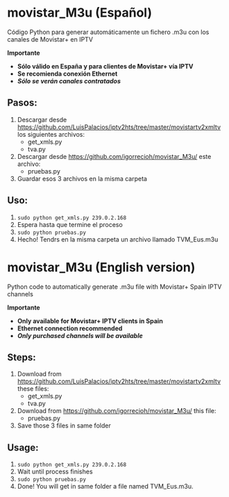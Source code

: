 # movistar_M3u (Español)
Código Python para generar automáticamente un fichero .m3u con los canales de Movistar+ en IPTV

**Importante**

- **Sólo válido en España y para clientes de Movistar+ vía IPTV**
- **Se recomienda conexión Ethernet**
- **_Sólo se verán canales contratados_**

## Pasos:
1. Descargar desde https://github.com/LuisPalacios/iptv2hts/tree/master/movistartv2xmltv los siguientes archivos:
   - get_xmls.py
   - tva.py
2. Descargar desde https://github.com/igorrecioh/movistar_M3u/ este archivo:
   - pruebas.py
3. Guardar esos 3 archivos en la misma carpeta
## Uso:
1. `sudo python get_xmls.py 239.0.2.168`
2. Espera hasta que termine el proceso
3. `sudo python pruebas.py`
4. Hecho! Tendrs en la misma carpeta un archivo llamado TVM_Eus.m3u

# movistar_M3u (English version)
Python code to automatically generate .m3u file with Movistar+ Spain IPTV channels

**Importante**

- **Only available for Movistar+ IPTV clients in Spain**
- **Ethernet connection recommended**
- **_Only purchased channels will be available_**

## Steps:
1. Download from https://github.com/LuisPalacios/iptv2hts/tree/master/movistartv2xmltv these files:
   - get_xmls.py
   - tva.py
2. Download from https://github.com/igorrecioh/movistar_M3u/ this file:
   - pruebas.py
3. Save those 3 files in same folder
## Usage:
1. `sudo python get_xmls.py 239.0.2.168`
2. Wait until process finishes
3. `sudo python pruebas.py`
4. Done! You will get in same folder a file named TVM_Eus.m3u.
